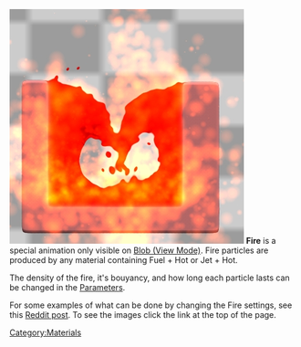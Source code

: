 ![This is fire, burning away...](/images/Fire.jpg "This is fire, burning away...")
**Fire** is a special animation only visible on [Blob (View Mode)](/Blob%20%28View%20Mode%29.md "Blob (View Mode)"). Fire particles are produced by any material containing Fuel + Hot or Jet + Hot.

The density of the fire, it's bouyancy, and how long each particle lasts can be changed in the [Parameters](/Parameters.md "Parameters").

For some examples of what can be done by changing the Fire settings, see this [Reddit post](https://www.reddit.com/r/oeCake/comments/42iaic/exclusive_stills_from_an_upcoming_experiment/). To see the images click the link at the top of the page.

[Category:Materials](/Category_Materials.md "Category:Materials")
